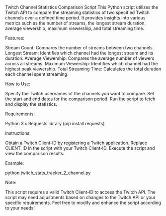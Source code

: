 Twitch Channel Statistics Comparison Script
This Python script utilizes the Twitch API to compare the streaming statistics of two specified Twitch channels over a defined time period. It provides insights into various metrics such as the number of streams, the longest stream duration, average viewership, maximum viewership, and total streaming time.

Features:

Stream Count: 
Compares the number of streams between two channels.
Longest Stream: 
Identifies which channel had the longest stream and its duration.
Average Viewership: 
Compares the average number of viewers across all streams.
Maximum Viewership: 
Identifies which channel had the highest peak viewership.
Total Streaming Time: 
Calculates the total duration each channel spent streaming.

How to Use:

Specify the Twitch usernames of the channels you want to compare.
Set the start and end dates for the comparison period.
Run the script to fetch and display the statistics.

Requirements:

Python 3.x
Requests library (pip install requests)

Instructions:

Obtain a Twitch Client-ID by registering a Twitch application.
Replace CLIENT_ID in the script with your Twitch Client-ID.
Execute the script and view the comparison results.

Example:

python twitch_stats_tracker_2_channel.py

Note:

This script requires a valid Twitch Client-ID to access the Twitch API.
The script may need adjustments based on changes to the Twitch API or your specific requirements.
Feel free to modify and enhance the script according to your needs!
